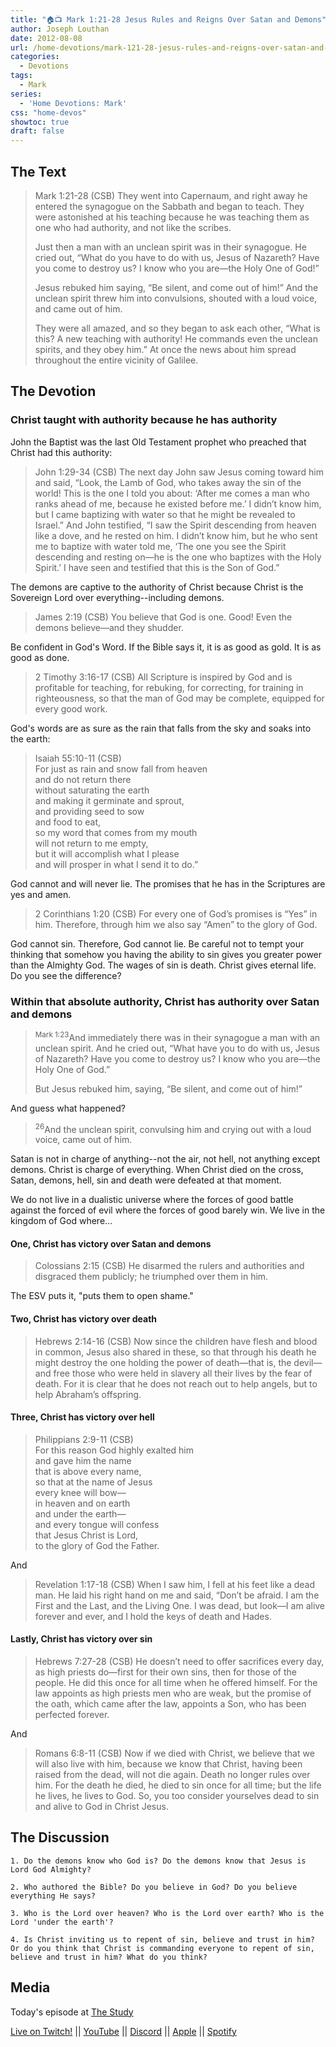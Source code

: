 ```yaml
---
title: "🏠📺 Mark 1:21-28 Jesus Rules and Reigns Over Satan and Demons"
author: Joseph Louthan
date: 2012-08-08
url: /home-devotions/mark-121-28-jesus-rules-and-reigns-over-satan-and-demons/
categories:
  - Devotions
tags:
  - Mark
series:
  - 'Home Devotions: Mark'
css: "home-devos"
showtoc: true
draft: false
---
```


## The Text

>Mark 1:21-28 (CSB) They went into Capernaum, and right away he entered the synagogue on the Sabbath and began to teach. They were astonished at his teaching because he was teaching them as one who had authority, and not like the scribes.
>
>Just then a man with an unclean spirit was in their synagogue. He cried out, “What do you have to do with us, Jesus of Nazareth? Have you come to destroy us? I know who you are—the Holy One of God!”
>
>Jesus rebuked him saying, “Be silent, and come out of him!” And the unclean spirit threw him into convulsions, shouted with a loud voice, and came out of him.
>
>They were all amazed, and so they began to ask each other, “What is this? A new teaching with authority! He commands even the unclean spirits, and they obey him.” At once the news about him spread throughout the entire vicinity of Galilee.

## The Devotion

### Christ taught with authority because he has authority

John the Baptist was the last Old Testament prophet who preached that Christ had this authority:

>John 1:29-34 (CSB) The next day John saw Jesus coming toward him and said, “Look, the Lamb of God, who takes away the sin of the world! This is the one I told you about: ‘After me comes a man who ranks ahead of me, because he existed before me.’ I didn’t know him, but I came baptizing with water so that he might be revealed to Israel.” And John testified, “I saw the Spirit descending from heaven like a dove, and he rested on him. I didn’t know him, but he who sent me to baptize with water told me, ‘The one you see the Spirit descending and resting on—he is the one who baptizes with the Holy Spirit.’ I have seen and testified that this is the Son of God.”

The demons are captive to the authority of Christ because Christ is the Sovereign Lord over everything--including demons.

>James 2:19 (CSB) You believe that God is one. Good! Even the demons believe—and they shudder.

Be confident in God's Word. If the Bible says it, it is as good as gold. It is as good as done.

>2 Timothy 3:16-17 (CSB) All Scripture is inspired by God and is profitable for teaching, for rebuking, for correcting, for training in righteousness, so that the man of God may be complete, equipped for every good work.

God's words are as sure as the rain that falls from the sky and soaks into the earth:

>Isaiah 55:10-11 (CSB)  
>For just as rain and snow fall from heaven  
>and do not return there  
>without saturating the earth  
>and making it germinate and sprout,  
>and providing seed to sow  
>and food to eat,  
>so my word that comes from my mouth  
>will not return to me empty,  
>but it will accomplish what I please  
>and will prosper in what I send it to do.”

God cannot and will never lie. The promises that he has in the Scriptures are yes and amen.

>2 Corinthians 1:20 (CSB) For every one of God’s promises is “Yes” in him. Therefore, through him we also say “Amen” to the glory of God.

God cannot sin. Therefore, God cannot lie. Be careful not to tempt your thinking that somehow you having the ability to sin gives you greater power than the Almighty God. The wages of sin is death. Christ gives eternal life. Do you see the difference?

### Within that absolute authority, Christ has authority over Satan and demons

><sup>Mark 1:23</sup>And immediately there was in their synagogue a man with an unclean spirit. And he cried out, “What have you to do with us, Jesus of Nazareth? Have you come to destroy us? I know who you are—the Holy One of God.”
>
>But Jesus rebuked him, saying, “Be silent, and come out of him!”

And guess what happened?

><sup>26</sup>And the unclean spirit, convulsing him and crying out with a loud voice, came out of him.

Satan is not in charge of anything--not the air, not hell, not anything except demons. Christ is charge of everything. When Christ died on the cross, Satan, demons, hell, sin and death were defeated at that moment.

We do not live in a dualistic universe where the forces of good battle against the forced of evil where the forces of good barely win. We live in the kingdom of God where...

#### One, Christ has victory over Satan and demons

>Colossians 2:15 (CSB) He disarmed the rulers and authorities and disgraced them publicly; he triumphed over them in him.

The ESV puts it, "puts them to open shame."

#### Two, Christ has victory over death

>Hebrews 2:14-16 (CSB) Now since the children have flesh and blood in common, Jesus also shared in these, so that through his death he might destroy the one holding the power of death—that is, the devil— and free those who were held in slavery all their lives by the fear of death. For it is clear that he does not reach out to help angels, but to help Abraham’s offspring.

#### Three, Christ has victory over hell

>Philippians 2:9-11 (CSB)  
>For this reason God highly exalted him  
>and gave him the name  
>that is above every name,  
>so that at the name of Jesus  
>every knee will bow—  
>in heaven and on earth  
>and under the earth—  
>and every tongue will confess  
>that Jesus Christ is Lord,  
>to the glory of God the Father.

And

>Revelation 1:17-18 (CSB) When I saw him, I fell at his feet like a dead man. He laid his right hand on me and said, “Don’t be afraid. I am the First and the Last, and the Living One. I was dead, but look—I am alive forever and ever, and I hold the keys of death and Hades.

#### Lastly, Christ has victory over sin

>Hebrews 7:27-28 (CSB) He doesn’t need to offer sacrifices every day, as high priests do—first for their own sins, then for those of the people. He did this once for all time when he offered himself. For the law appoints as high priests men who are weak, but the promise of the oath, which came after the law, appoints a Son, who has been perfected forever.

And

>Romans 6:8-11 (CSB) Now if we died with Christ, we believe that we will also live with him, because we know that Christ, having been raised from the dead, will not die again. Death no longer rules over him. For the death he died, he died to sin once for all time; but the life he lives, he lives to God. So, you too consider yourselves dead to sin and alive to God in Christ Jesus.

## The Discussion

```text
1. Do the demons know who God is? Do the demons know that Jesus is Lord God Almighty?

2. Who authored the Bible? Do you believe in God? Do you believe everything He says?

3. Who is the Lord over heaven? Who is the Lord over earth? Who is the Lord 'under the earth'?

4. Is Christ inviting us to repent of sin, believe and trust in him? Or do you think that Christ is commanding everyone to repent of sin, believe and trust in him? What do you think?
```

## Media

Today's episode at [The Study](http://study.theologic.us/podcast/home-devotions-mark-121-28-jesus-rules-and-reigns-over-satan-and-demons/)

[Live on Twitch!](http://twitch.theologic.us) || [YouTube](http://youtube.theologic.us) || [Discord](http://discord.theologic.us) || [Apple](https://podcasts.apple.com/us/podcast/the-study/id1557102127) || [Spotify](https://open.spotify.com/show/0Xs5qsNvWePyRqcmtOTPkR)
